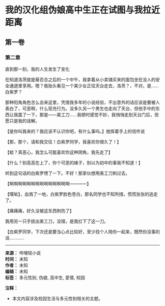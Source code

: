 # 我的汉化组伪娘高中生正在试图与我拉近距离

## 第一卷

### 第二章

直到那一刻，我的人生发生了变化

在知道洛茨就是葵百合之后的一个中午，我拿着从小卖铺买来的面包坐在没人的安全通道里享用。嗯？我抬头看见一个美少女正往天台走去，洛茨？，不对，是……白紫罗？

那种阳角角色怎么会来这里，凭借我多年的小说经验，不出意外的话应该是要被人表白了，可恶啊，什么现充行为。没多久另一个男生也走向了天台，但他手中的东西让我震了一下，那是——美工刀……我顿时感觉不妙，我悄悄走到天台门后，但愿只是我的误解。

【是你叫我来的？我应该不认识你吧，有什么事吗。】她挥着手上的信件说

【那，那个，请和我交往！白紫罗同学，我喜欢你很久了！】

【蛤？真恶心，我怎么可能喜欢你这种阴角，我先走了】

【什么？别高高在上了，你个可恶的婊子，别以为初中的事我不知道！】

听到这句话的白紫罗愣了一下。不好！那家伙想用美工刀刺过去。

【啊啊啊啊啊啊啊啊啊啊啊啊啊啊————】

【噗呲】，血溅了一地，白紫罗脸色苍白，那名同学也不知所措，慌慌张张的逃走了。

【痛痛痛，好久没被这东西刺伤了】

我用另一只手拔出美工刀，没错，是我扛下了这一刀。

【白紫罗同学，下次还是要当心点比较好，至少找个人陪你一起来，既然你没事的话…………

---

**来源：** 哔哩轻小说  
**时间：** 未知  
**作者：** 未知  
**编辑：** 未知  
**标签：** 多元性别, 伪娘, 高中生, 爱情, 校园  

**注释：**  
- 本文内容涉及校园生活与多元性别相关的主题。
